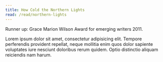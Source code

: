```yaml
---
title: How Cold the Northern Lights
read: /read/northern-lights
---
```


Runner up: Grace Marion Wilson Award for emerging writers 2011.

Lorem ipsum dolor sit amet, consectetur adipisicing elit. Tempore perferendis provident repellat, neque mollitia enim quos dolor sapiente voluptates iure nesciunt doloribus rerum quidem. Optio distinctio aliquam reiciendis nam harum.
